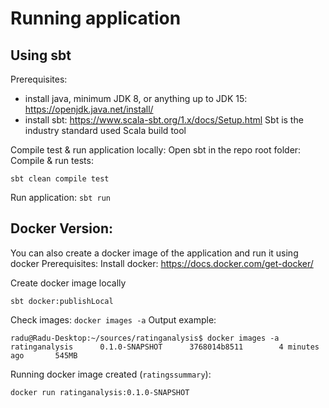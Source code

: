 # Running application
## Using sbt
Prerequisites:
- install java, minimum JDK 8, or anything up to JDK 15: https://openjdk.java.net/install/
- install sbt: https://www.scala-sbt.org/1.x/docs/Setup.html
Sbt is the industry standard used Scala build tool

Compile test & run application locally:
Open sbt in the repo root folder: 
Compile & run tests:
 
 `sbt clean compile test`
 
Run application: 
 ```sbt run```

## Docker Version:
You can also create a docker image of the application and run it using docker
Prerequisites: 
Install docker: https://docs.docker.com/get-docker/

Create docker image locally

```sbt docker:publishLocal```

Check images:
```docker images -a```
Output example: 
```
radu@Radu-Desktop:~/sources/ratinganalysis$ docker images -a
ratinganalysis      0.1.0-SNAPSHOT      3768014b8511        4 minutes ago       545MB
```

Running docker image created (`ratingssummary`):

```docker run ratinganalysis:0.1.0-SNAPSHOT```

